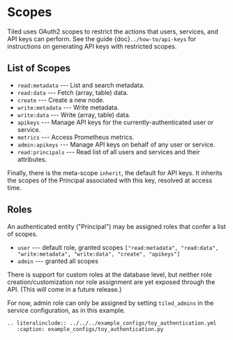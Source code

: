 # Scopes

Tiled uses OAuth2 scopes to restrict the actions that users, services, and API keys can perform.
See the guide {doc}`../how-to/api-keys` for instructions on generating API keys
with restricted scopes.

## List of Scopes

* `read:metadata` --- List and search metadata.
* `read:data` --- Fetch (array, table) data.
* `create` --- Create a new node.
* `write:metadata` --- Write metadata.
* `write:data` --- Write (array, table) data.
* `apikeys` --- Manage API keys for the currently-authenticated user or service.
* `metrics` --- Access Prometheus metrics.
* `admin:apikeys` --- Manage API keys on behalf of any user or service.
* `read:principals` --- Read list of all users and services and their attributes.

Finally, there is the meta-scope `inherit`, the default for API keys. It
inherits the scopes of the Principal associated with this key, resolved at
access time.

## Roles

An authenticated entity ("Principal") may be assigned roles that confer a list
of scopes.

* `user` --- default role, granted scopes `["read:metadata", "read:data", "write:metadata", "write:data", "create", "apikeys"]`
* `admin` --- granted all scopes

There is support for custom roles at the database level, but neither role
creation/customization nor role assignment are yet exposed through the API.
(This will come in a future release.)

For now, admin role can only be assigned by setting `tiled_admins` in the
service configuration, as in this example.

```{eval-rst}
.. literalinclude:: ../../../example_configs/toy_authentication.yml
   :caption: example_configs/toy_authentication.py
```
